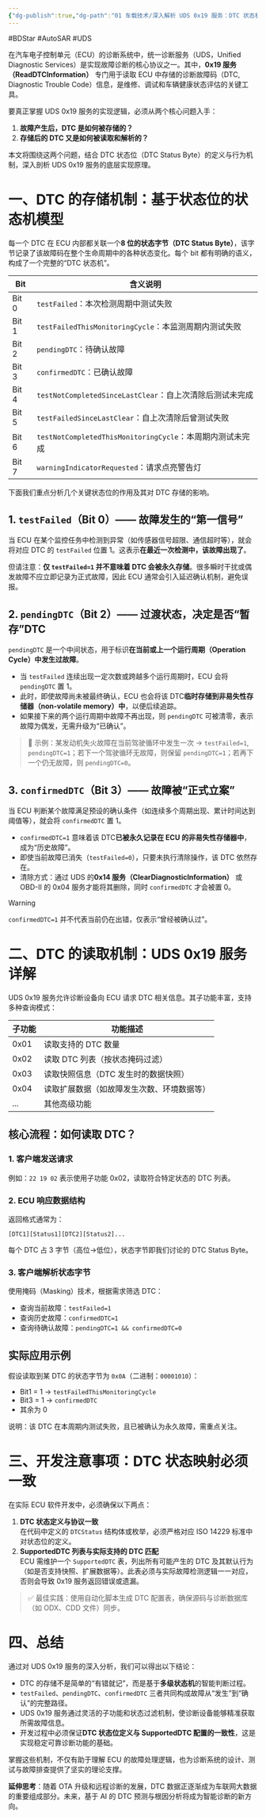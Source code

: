 ```yaml
---
{"dg-publish":true,"dg-path":"01 车载技术/深入解析 UDS 0x19 服务：DTC 状态机与故障存储读取机制.md","permalink":"/01 车载技术/深入解析 UDS 0x19 服务：DTC 状态机与故障存储读取机制/","created":"2020-04-10T15:56:23.000+08:00","updated":"2025-10-21T15:32:18.045+08:00"}
---
```


#BDStar #AutoSAR #UDS 

在汽车电子控制单元（ECU）的诊断系统中，统一诊断服务（UDS，Unified Diagnostic Services）是实现故障诊断的核心协议之一。其中，**0x19 服务（ReadDTCInformation）** 专门用于读取 ECU 中存储的诊断故障码（DTC, Diagnostic Trouble Code）信息，是维修、调试和车辆健康状态评估的关键工具。

要真正掌握 UDS 0x19 服务的实现逻辑，必须从两个核心问题入手：

1.  **故障产生后，DTC 是如何被存储的？**
2.  **存储后的 DTC 又是如何被读取和解析的？**

本文将围绕这两个问题，结合 DTC 状态位（DTC Status Byte）的定义与行为机制，深入剖析 UDS 0x19 服务的底层实现原理。

# 一、DTC 的存储机制：基于状态位的状态机模型

每一个 DTC 在 ECU 内部都关联一个**8 位的状态字节（DTC Status Byte）**，该字节记录了该故障码在整个生命周期中的各种状态变化。每个 bit 都有明确的语义，构成了一个完整的“DTC 状态机”。

| Bit | 含义说明 |
|-----|----------|
| Bit 0 | `testFailed`：本次检测周期中测试失败 |
| Bit 1 | `testFailedThisMonitoringCycle`：本监测周期内测试失败 |
| Bit 2 | `pendingDTC`：待确认故障 |
| Bit 3 | `confirmedDTC`：已确认故障 |
| Bit 4 | `testNotCompletedSinceLastClear`：自上次清除后测试未完成 |
| Bit 5 | `testFailedSinceLastClear`：自上次清除后曾测试失败 |
| Bit 6 | `testNotCompletedThisMonitoringCycle`：本周期内测试未完成 |
| Bit 7 | `warningIndicatorRequested`：请求点亮警告灯 |

下面我们重点分析几个关键状态位的作用及其对 DTC 存储的影响。

## 1. `testFailed`（Bit 0）—— 故障发生的“第一信号”

当 ECU 在某个监控任务中检测到异常（如传感器信号超限、通信超时等），就会将对应 DTC 的 `testFailed` 位置 1。这表示**在最近一次检测中，该故障出现了**。

但请注意：**仅 `testFailed=1` 并不意味着 DTC 会被永久存储**。很多瞬时干扰或偶发故障不应立即记录为正式故障，因此 ECU 通常会引入延迟确认机制，避免误报。

## 2. `pendingDTC`（Bit 2）—— 过渡状态，决定是否“暂存”DTC

`pendingDTC` 是一个中间状态，用于标识**在当前或上一个运行周期（Operation Cycle）中发生过故障**。

- 当 `testFailed` 连续出现一定次数或跨越多个运行周期时，ECU 会将 `pendingDTC` 置 1。
- 此时，即使故障尚未被最终确认，ECU 也会将该 DTC**临时存储到非易失性存储器（non-volatile memory）中**，以便后续追踪。
- 如果接下来的两个运行周期中故障不再出现，则 `pendingDTC` 可被清零，表示故障为偶发，无需升级为“已确认”。

> 📌 示例：某发动机失火故障在当前驾驶循环中发生一次 → `testFailed=1`, `pendingDTC=1`；若下一个驾驶循环无故障，则保留 `pendingDTC=1`；若再下一个仍无故障，则 `pendingDTC=0`。

## 3. `confirmedDTC`（Bit 3）—— 故障被“正式立案”

当 ECU 判断某个故障满足预设的确认条件（如连续多个周期出现、累计时间达到阈值等），就会将 `confirmedDTC` 置 1。

- `confirmedDTC=1` 意味着该 DTC**已被永久记录在 ECU 的非易失性存储器中**，成为“历史故障”。
- 即使当前故障已消失（`testFailed=0`），只要未执行清除操作，该 DTC 依然存在。
- 清除方式：通过 UDS 的**0x14 服务（ClearDiagnosticInformation）** 或 OBD-II 的 0x04 服务才能将其删除，同时 `confirmedDTC` 才会被置 0。

> [!WARNING]
> `confirmedDTC=1` 并不代表当前仍在出错，仅表示“曾经被确认过”。

# 二、DTC 的读取机制：UDS 0x19 服务详解

UDS 0x19 服务允许诊断设备向 ECU 请求 DTC 相关信息。其子功能丰富，支持多种查询模式：

| 子功能 | 功能描述 |
|--------|---------|
| 0x01 | 读取支持的 DTC 数量 |
| 0x02 | 读取 DTC 列表（按状态掩码过滤） |
| 0x03 | 读取快照信息（DTC 发生时的数据快照） |
| 0x04 | 读取扩展数据（如故障发生次数、环境数据等） |
| ... | 其他高级功能 |

## 核心流程：如何读取 DTC？

### 1.  客户端发送请求

例如：`22 19 02` 表示使用子功能 0x02，读取符合特定状态的 DTC 列表。

### 2.  ECU 响应数据结构

返回格式通常为：

```
[DTC1][Status1][DTC2][Status2]...
```

每个 DTC 占 3 字节（高位->低位），状态字节即我们讨论的 DTC Status Byte。

### 3.  客户端解析状态字节 

使用掩码（Masking）技术，根据需求筛选 DTC：

- 查询当前故障：`testFailed=1`
- 查询历史故障：`confirmedDTC=1`
- 查询待确认故障：`pendingDTC=1 && confirmedDTC=0`

## 实际应用示例

假设读取到某 DTC 的状态字节为 `0x0A`（二进制：`00001010`）：

- Bit1 = 1 → `testFailedThisMonitoringCycle`
- Bit3 = 1 → `confirmedDTC`
- 其余为 0

说明：该 DTC 在本周期内测试失败，且已被确认为永久故障，需重点关注。

# 三、开发注意事项：DTC 状态映射必须一致

在实际 ECU 软件开发中，必须确保以下两点：

1.  **DTC 状态定义与协议一致**  
    在代码中定义的 `DTCStatus` 结构体或枚举，必须严格对应 ISO 14229 标准中对状态位的定义。
2.  **SupportedDTC 列表与实际支持的 DTC 匹配**  
    ECU 需维护一个 `SupportedDTC` 表，列出所有可能产生的 DTC 及其默认行为（如是否支持快照、扩展数据等）。此表必须与实际故障检测逻辑一一对应，否则会导致 0x19 服务返回错误或遗漏。

> ✅ 最佳实践：使用自动化脚本生成 DTC 配置表，确保源码与诊断数据库（如 ODX、CDD 文件）同步。

# 四、总结

通过对 UDS 0x19 服务的深入分析，我们可以得出以下结论：

- DTC 的存储不是简单的“有错就记”，而是基于**多级状态机**的智能判断过程。
- `testFailed`、`pendingDTC`、`confirmedDTC` 三者共同构成故障从“发生”到“确认”的完整路径。
- UDS 0x19 服务通过灵活的子功能和状态过滤机制，使诊断设备能够精准获取所需故障信息。
- 开发过程中必须保证**DTC 状态位定义与 SupportedDTC 配置的一致性**，这是实现稳定可靠诊断功能的基础。

掌握这些机制，不仅有助于理解 ECU 的故障处理逻辑，也为诊断系统的设计、测试与故障排查提供了坚实的理论支撑。

**延伸思考**：随着 OTA 升级和远程诊断的发展，DTC 数据正逐渐成为车联网大数据的重要组成部分。未来，基于 AI 的 DTC 预测与根因分析将成为智能诊断的新方向。